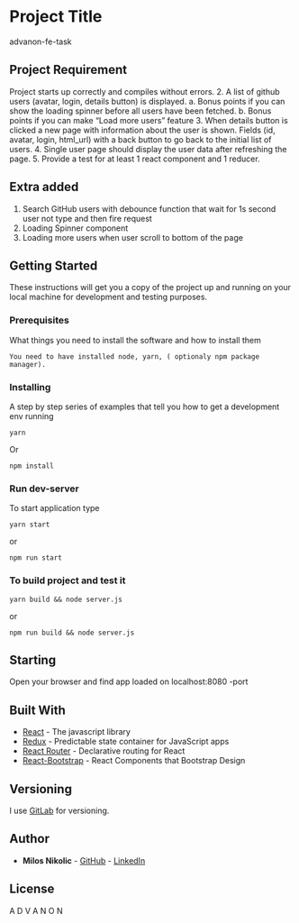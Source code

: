 # Project Title

advanon-fe-task

## Project Requirement

Project starts up correctly and compiles without errors.
2. A list of github users (avatar, login, details button) is displayed.
a. Bonus points if you can show the loading spinner before all users have been
fetched.
b. Bonus points if you can make “Load more users” feature
3. When details button is clicked a new page with information about the user is shown.
Fields (id, avatar, login, html_url) with a back button to go back to the initial list of
users.
4. Single user page should display the user data after refreshing the page.
5. Provide a test for at least 1 react component and 1 reducer.

## Extra added

1) Search GitHub users with debounce function that wait for 1s second user not type and then fire request
2) Loading Spinner component
3) Loading more users when user scroll to bottom of the page

## Getting Started

These instructions will get you a copy of the project up and running on your local machine for development and testing purposes.

### Prerequisites

What things you need to install the software and how to install them

```
You need to have installed node, yarn, ( optionaly npm package manager).
```

### Installing

A step by step series of examples that tell you how to get a development env running


```
yarn
```

Or

```
npm install
```

### Run dev-server

To start application type

```
yarn start 
```
or
```
npm run start
```

### To build project and test it

```
yarn build && node server.js
```
or
```
npm run build && node server.js
```

## Starting

Open your browser and find app loaded on localhost:8080 -port


## Built With

* [React](https://facebook.github.io/react/) - The javascript library
* [Redux](http://redux.js.org/) - Predictable state container for JavaScript apps
* [React Router](https://github.com/ReactTraining/react-router) - Declarative routing for React
* [React-Bootstrap](https://react-bootstrap.github.io/) - React Components that Bootstrap Design

## Versioning

I use [GitLab](https://gitlab.com/milos5611/advanon-fe-task.git) for versioning. 

## Author

* **Milos Nikolic** - [GitHub](https://github.com/Milos5611) - [LinkedIn](https://www.linkedin.com/in/nikolicmilos/)


## License

A D V A N O N
